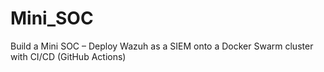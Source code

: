 # Mini_SOC
Build a Mini SOC – Deploy Wazuh as a SIEM onto a Docker Swarm cluster with CI/CD (GitHub Actions)

